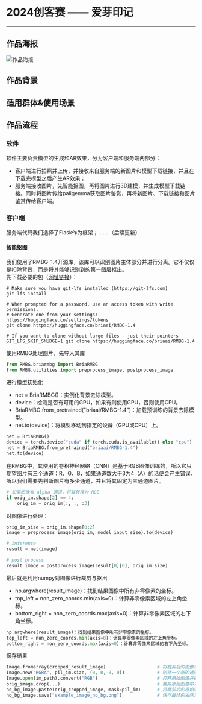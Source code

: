 # 2024创客赛 —— 爱芽印记
---

## 作品海报
![作品海报](6001716566639_.pic_hd.jpg)

## 作品背景

## 适用群体&使用场景

## 作品流程
### 软件
软件主要负责模型的生成和AR效果，分为客户端和服务端两部分：
- 客户端进行拍照并上传，并接收来自服务端的新图片和模型下载链接，并且在下载完模型之后产生AR效果；
- 服务端接收图片，先智能抠图，再将图片进行3D建模，并生成模型下载链接。同时将图片传给paligemma获取图片鉴赏，再将新图片、下载链接和图片鉴赏传给客户端。

### 客户端
服务端代码我们选择了Flask作为框架；
……（后续更新）

#### 智能抠图
我们使用了RMBG-1.4开源库，该库可以识别图片主体部分并进行分离。它不仅仅是扣除背景，而是将其能够识别到的第一图层抠出。  
先下载必要的包（[网址链接](https://huggingface.co/briaai/RMBG-1.4)）：
```
# Make sure you have git-lfs installed (https://git-lfs.com)
git lfs install

# When prompted for a password, use an access token with write permissions.
# Generate one from your settings: https://huggingface.co/settings/tokens
git clone https://huggingface.co/briaai/RMBG-1.4

# If you want to clone without large files - just their pointers
GIT_LFS_SKIP_SMUDGE=1 git clone https://huggingface.co/briaai/RMBG-1.4
```
使用RMBG处理图片，先导入其库
```python
from RMBG.briarmbg import BriaRMBG
from RMBG.utilities import preprocess_image, postprocess_image
```
进行模型初始化  
- net = BriaRMBG()：实例化背景去除模型。
- device：检测是否有可用的GPU，如果有则使用GPU，否则使用CPU。
- BriaRMBG.from_pretrained("briaai/RMBG-1.4")：加载预训练的背景去除模型。
- net.to(device)：将模型移动到指定的设备（GPU或CPU）上。
```python
net = BriaRMBG()
device = torch.device("cuda" if torch.cuda.is_available() else "cpu")
net = BriaRMBG.from_pretrained("briaai/RMBG-1.4")
net.to(device)
```
在RMBG中，其使用的卷积神经网络（CNN）是基于RGB图像训练的，所以它只期望图片有三个通道：R、G、B，如果通道数大于3为4（A）的话便会产生错误，所以我们需要先判断图片有多少通道，并且将其固定为三通道图片。
```python
# 如果图像有 alpha 通道，将其转换为 RGB
if orig_im.shape[2] == 4:
    orig_im = orig_im[:, :, :3]
```
对图像进行处理：
```python
orig_im_size = orig_im.shape[0:2]
image = preprocess_image(orig_im, model_input_size).to(device)

# inference 
result = net(image)

# post process
result_image = postprocess_image(result[0][0], orig_im_size)
```
最后就是利用numpy对图像进行裁剪与抠出
- np.argwhere(result_image)：找到结果图像中所有非零像素的坐标。
- top_left = non_zero_coords.min(axis=0)：计算非零像素区域的左上角坐标。
- bottom_right = non_zero_coords.max(axis=0)：计算非零像素区域的右下角坐标。
```python
np.argwhere(result_image)：找到结果图像中所有非零像素的坐标。
top_left = non_zero_coords.min(axis=0)：计算非零像素区域的左上角坐标。
bottom_right = non_zero_coords.max(axis=0)：计算非零像素区域的右下角坐标。
```
保存结果
```python
Image.fromarray(cropped_result_image)                   # 将裁剪后的图像转换为PIL图像。
Image.new("RGBA", pil_im.size, (0, 0, 0, 0))            # 创建一个新的透明背景图像。
Image.open(im_path).convert("RGB")                      # 打开原始图像并确保其为RGB格式。
orig_image.crop(...)                                    # 裁剪原始图像中对应区域。
no_bg_image.paste(orig_cropped_image, mask=pil_im)      # 将裁剪后的原始图像粘贴到透明背景图像上，使用去除背景后的图像作为掩码。
no_bg_image.save("example_image_no_bg.png")             # 保存最终的去除背景后的图像。
```